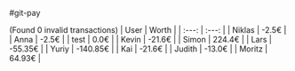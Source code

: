 #git-pay

(Found 0 invalid transactions)
| User | Worth |
| :---: | :---: |
| Niklas | -2.5€ |
| Anna | -2.5€ |
| test | 0.0€ |
| Kevin | -21.6€ |
| Simon | 224.4€ |
| Lars | -55.35€ |
| Yuriy | -140.85€ |
| Kai | -21.6€ |
| Judith | -13.0€ |
| Moritz | 64.93€ |
